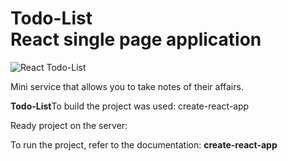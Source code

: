 <h1><strong>Todo-List</strong> <br>React single page application</h1>

<p>
	<img src="https://i.ibb.co/hLnhWzP/Baner.png" alt="React Todo-List">
</p>

<p>Mini service that allows you to take notes of their affairs.</p>

<p><strong>Todo-List</strong>To build the project was used: create-react-app</p>

<p>Ready project on the server: <link rel="todo-list" href="https://hungry-banach-d8f0fe.netlify.com"><p>

<p>To run the project, refer to the documentation: <strong>create-react-app</strong><link rel="create-react-app" href="https://github.com/facebook/create-react-app"></p>

